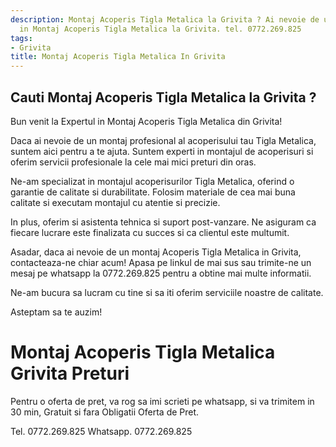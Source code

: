 ```yaml
---
description: Montaj Acoperis Tigla Metalica la Grivita ? Ai nevoie de un profesionist
  in Montaj Acoperis Tigla Metalica la Grivita. tel. 0772.269.825
tags:
- Grivita
title: Montaj Acoperis Tigla Metalica In Grivita
---
```



## Cauti Montaj Acoperis Tigla Metalica la Grivita ?

Bun venit la Expertul in Montaj Acoperis Tigla Metalica din Grivita!

Daca ai nevoie de un montaj profesional al acoperisului tau Tigla Metalica, suntem aici pentru a te ajuta. Suntem experti in montajul de acoperisuri si oferim servicii profesionale la cele mai mici preturi din oras.

Ne-am specializat in montajul acoperisurilor Tigla Metalica, oferind o garantie de calitate si durabilitate. Folosim materiale de cea mai buna calitate si executam montajul cu atentie si precizie.

In plus, oferim si asistenta tehnica si suport post-vanzare. Ne asiguram ca fiecare lucrare este finalizata cu succes si ca clientul este multumit.

Asadar, daca ai nevoie de un montaj Acoperis Tigla Metalica in Grivita, contacteaza-ne chiar acum! Apasa pe linkul de mai sus sau trimite-ne un mesaj pe whatsapp la 0772.269.825 pentru a obtine mai multe informatii. 

Ne-am bucura sa lucram cu tine si sa iti oferim serviciile noastre de calitate. 

Asteptam sa te auzim!

# Montaj Acoperis Tigla Metalica Grivita Preturi
Pentru o oferta de pret, va rog sa imi scrieti pe whatsapp, si va trimitem in 30 min, Gratuit si fara Obligatii Oferta de Pret.

Tel. 0772.269.825
Whatsapp. 0772.269.825